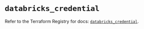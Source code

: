 # `databricks_credential`

Refer to the Terraform Registry for docs: [`databricks_credential`](https://registry.terraform.io/providers/databricks/databricks/1.79.1/docs/resources/credential).
